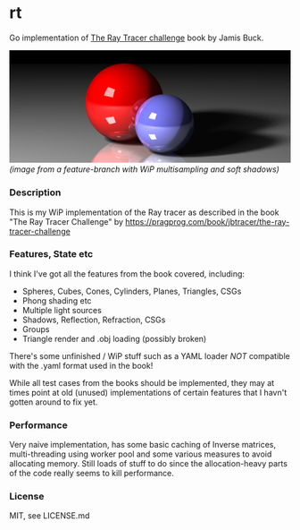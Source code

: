 # rt
Go implementation of [The Ray Tracer challenge](https://pragprog.com/book/jbtracer/the-ray-tracer-challenge) book by Jamis Buck.

![image](renders/reference-highres-multisample-4x4-2depth-floor-refl.png)
_(image from a feature-branch with WiP multisampling and soft shadows)_

### Description
This is my WiP implementation of the Ray tracer as described in the book "The Ray Tracer Challenge" by https://pragprog.com/book/jbtracer/the-ray-tracer-challenge

### Features, State etc
I think I've got all the features from the book covered, including:

- Spheres, Cubes, Cones, Cylinders, Planes, Triangles, CSGs
- Phong shading etc
- Multiple light sources
- Shadows, Reflection, Refraction, CSGs
- Groups
- Triangle render and .obj loading (possibly broken)

There's some unfinished / WiP stuff such as a YAML loader _NOT_ compatible with the .yaml format used in the book!

While all test cases from the books should be implemented, they may at times point at old (unused) implementations of certain features that I havn't gotten around to fix yet.

### Performance
Very naive implementation, has some basic caching of Inverse matrices, multi-threading using worker pool and some various measures to avoid allocating memory. Still loads of stuff to do since the allocation-heavy parts of the code really seems to kill performance.

### License 
MIT, see LICENSE.md
